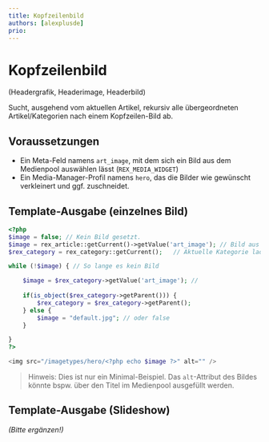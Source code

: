 ```yaml
---
title: Kopfzeilenbild
authors: [alexplusde]
prio:
---
```


# Kopfzeilenbild
(Headergrafik, Headerimage, Headerbild)

Sucht, ausgehend vom aktuellen Artikel, rekursiv alle übergeordneten Artikel/Kategorien nach einem Kopfzeilen-Bild ab.

## Voraussetzungen

* Ein Meta-Feld namens `art_image`, mit dem sich ein Bild aus dem Medienpool auswählen lässt (`REX_MEDIA_WIDGET`)
* Ein Media-Manager-Profil namens `hero`, das die Bilder wie gewünscht verkleinert und ggf. zuschneidet.

## Template-Ausgabe (einzelnes Bild)

```php
<?php
$image = false; // Kein Bild gesetzt.
$image = rex_article::getCurrent()->getValue('art_image'); // Bild aus dem aktuellen Artikel laden   
$rex_category = rex_category::getCurrent();   // Aktuelle Kategorie laden

while (!$image) { // So lange es kein Bild

    $image = $rex_category->getValue('art_image'); // 
    
    if(is_object($rex_category->getParent())) {
        $rex_category = $rex_category->getParent();
    } else {
        $image = "default.jpg"; // oder false
    }

}
?>

<img src="/imagetypes/hero/<?php echo $image ?>" alt="" />
```

> Hinweis: Dies ist nur ein Minimal-Beispiel. Das `alt`-Attribut des Bildes könnte bspw. über den Titel im Medienpool ausgefüllt werden.

## Template-Ausgabe (Slideshow)

_(Bitte ergänzen!)_
